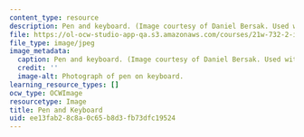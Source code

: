 ```yaml
---
content_type: resource
description: Pen and keyboard. (Image courtesy of Daniel Bersak. Used with permission.)
file: https://ol-ocw-studio-app-qa.s3.amazonaws.com/courses/21w-732-2-intro-to-tech-communication-fall-2002/ee13fab28c8a0c65b8d3fb73dfc19524_21w-732-2f02.jpg
file_type: image/jpeg
image_metadata:
  caption: Pen and keyboard. (Image courtesy of Daniel Bersak. Used with permission.)
  credit: ''
  image-alt: Photograph of pen on keyboard.
learning_resource_types: []
ocw_type: OCWImage
resourcetype: Image
title: Pen and Keyboard
uid: ee13fab2-8c8a-0c65-b8d3-fb73dfc19524
---
```

